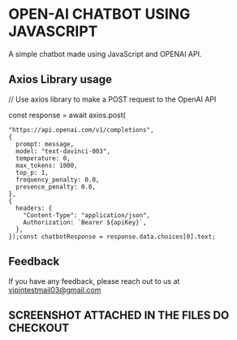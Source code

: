 
# OPEN-AI CHATBOT USING JAVASCRIPT

A simple chatbot made using JavaScript and OPENAI API.



## Axios Library usage

// Use axios library to make a POST request to the OpenAI API


  const response = await axios.post(

    "https://api.openai.com/v1/completions",
    {
      prompt: message,
      model: "text-davinci-003",
      temperature: 0,
      max_tokens: 1000,
      top_p: 1,
      frequency_penalty: 0.0,
      presence_penalty: 0.0,
    },
    {
      headers: {
        "Content-Type": "application/json",
        Authorization: `Bearer ${apiKey}`,
      },
    });const chatbotResponse = response.data.choices[0].text;

    




## Feedback

If you have any feedback, please reach out to us at vipintestmail03@gmail.com


## SCREENSHOT ATTACHED IN THE FILES DO CHECKOUT

